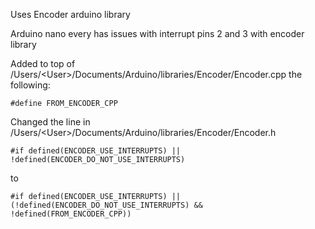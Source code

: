 Uses Encoder arduino library

Arduino nano every has issues with interrupt pins 2 and 3 with encoder library

Added to top of /Users/\<User\>/Documents/Arduino/libraries/Encoder/Encoder.cpp the following: 
```
#define FROM_ENCODER_CPP 
```

Changed the line in /Users/\<User\>/Documents/Arduino/libraries/Encoder/Encoder.h
```
#if defined(ENCODER_USE_INTERRUPTS) || !defined(ENCODER_DO_NOT_USE_INTERRUPTS)
```
to 
```
#if defined(ENCODER_USE_INTERRUPTS) || (!defined(ENCODER_DO_NOT_USE_INTERRUPTS) && !defined(FROM_ENCODER_CPP))
```

